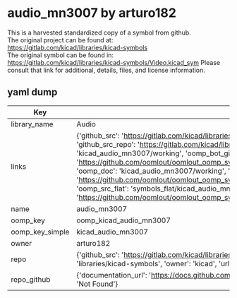 # audio_mn3007 by arturo182  
This is a harvested standardized copy of a symbol from github.  
The original project can be found at:  
https://gitlab.com/kicad/libraries/kicad-symbols  
The original symbol can be found in:
https://gitlab.com/kicad/libraries/kicad-symbols/Video.kicad_sym
Please consult that link for additional, details, files, and license information.  
## yaml dump  
| Key | Value |  
| --- | --- |  
| library_name | Audio |  
| links | {'github_src': 'https://gitlab.com/kicad/libraries/kicad-symbols/Video.kicad_sym', 'github_src_repo': 'https://gitlab.com/kicad/libraries/kicad-symbols', 'oomp_bot': 'kicad_audio_mn3007/working', 'oomp_bot_github': 'https://github.com/oomlout/oomlout_oomp_symbol_bot/tree/main/kicad_audio_mn3007/working', 'oomp_doc': 'kicad_audio_mn3007/working', 'oomp_doc_github': 'https://github.com/oomlout/oomlout_oomp_symbol_doc/tree/main/kicad_audio_mn3007/working', 'oomp_src_flat': 'symbols_flat/kicad_audio_mn3007/working', 'oomp_src_flat_github': 'https://github.com/oomlout/oomlout_oomp_symbol_src/tree/main/kicad_audio_mn3007/working'} |  
| name | audio_mn3007 |  
| oomp_key | oomp_kicad_audio_mn3007 |  
| oomp_key_simple | kicad_audio_mn3007 |  
| owner | arturo182 |  
| repo | {'github_src': 'https://gitlab.com/kicad/libraries/kicad-symbols/Video.kicad_sym', 'name': 'libraries/kicad-symbols', 'owner': 'kicad', 'url': 'https://gitlab.com/kicad/libraries/kicad-symbols'} |  
| repo_github | {'documentation_url': 'https://docs.github.com/rest/repos/repos#get-a-repository', 'message': 'Not Found'} |  

